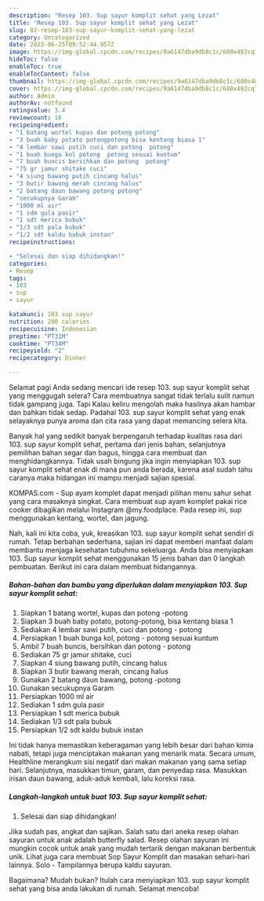 ```yaml
---
description: "Resep 103. Sup sayur komplit sehat yang Lezat"
title: "Resep 103. Sup sayur komplit sehat yang Lezat"
slug: 82-resep-103-sup-sayur-komplit-sehat-yang-lezat
category: Uncategorized
date: 2022-06-25T09:52:44.957Z
image: https://img-global.cpcdn.com/recipes/9a6147dba9db8c1c/680x482cq70/103-sup-sayur-komplit-sehat-foto-resep-utama.jpg
hideToc: false
enableToc: true
enableTocContent: false
thumbnail: https://img-global.cpcdn.com/recipes/9a6147dba9db8c1c/680x482cq70/103-sup-sayur-komplit-sehat-foto-resep-utama.jpg
cover: https://img-global.cpcdn.com/recipes/9a6147dba9db8c1c/680x482cq70/103-sup-sayur-komplit-sehat-foto-resep-utama.jpg
author: Admin
authorAv: notfound
ratingvalue: 3.4
reviewcount: 16
recipeingredient:
- "1 batang wortel kupas dan potong potong"
- "3 buah baby potato potongpotong bisa kentang biasa 1"
- "4 lembar sawi putih cuci dan potong  potong"
- "1 buah bunga kol potong  potong sesuai kuntum"
- "7 buah buncis bersihkan dan potong  potong"
- "75 gr jamur shitake cuci"
- "4 siung bawang putih cincang halus"
- "3 butir bawang merah cincang halus"
- "2 batang daun bawang potong potong"
- "secukupnya Garam"
- "1000 ml air"
- "1 sdm gula pasir"
- "1 sdt merica bubuk"
- "1/3 sdt pala bubuk"
- "1/2 sdt kaldu bubuk instan"
recipeinstructions:

- "Selesai dan siap dihidangkan!"
categories:
- Resep
tags:
- 103
- sup
- sayur

katakunci: 103 sup sayur 
nutrition: 280 calories
recipecuisine: Indonesian
preptime: "PT31M"
cooktime: "PT34M"
recipeyield: "2"
recipecategory: Dinner

---
```



Selamat pagi Anda sedang mencari ide resep 103. sup sayur komplit sehat yang menggugah selera? Cara membuatnya sangat tidak terlalu sulit namun tidak gampang juga. Tapi Kalau keliru mengolah maka hasilnya akan hambar dan bahkan tidak sedap. Padahal 103. sup sayur komplit sehat yang enak selayaknya punya aroma dan cita rasa yang dapat memancing selera kita.


Banyak hal yang sedikit banyak berpengaruh terhadap kualitas rasa dari 103. sup sayur komplit sehat, pertama dari jenis bahan, selanjutnya pemilihan bahan segar dan bagus, hingga cara membuat dan menghidangkannya. Tidak usah bingung jika ingin menyiapkan 103. sup sayur komplit sehat enak di mana pun anda berada, karena asal sudah tahu caranya maka hidangan ini mampu menjadi sajian spesial.

KOMPAS.com - Sup ayam komplet dapat menjadi pilihan menu sahur sehat yang cara masaknya singkat. Cara membuat sup ayam komplet pakai rice cooker dibagikan melalui Instagram @my.foodplace. Pada resep ini, sup menggunakan kentang, wortel, dan jagung.


Nah, kali ini kita coba, yuk, kreasikan 103. sup sayur komplit sehat sendiri di rumah. Tetap berbahan sederhana, sajian ini dapat memberi manfaat dalam membantu menjaga kesehatan tubuhmu sekeluarga. Anda bisa menyiapkan 103. Sup sayur komplit sehat menggunakan 15 jenis bahan dan 0 langkah pembuatan. Berikut ini cara dalam membuat hidangannya.

<!--inarticleads1-->

##### Bahan-bahan dan bumbu yang diperlukan dalam menyiapkan 103. Sup sayur komplit sehat:

1. Siapkan 1 batang wortel, kupas dan potong -potong
1. Siapkan 3 buah baby potato, potong-potong, bisa kentang biasa 1
1. Sediakan 4 lembar sawi putih, cuci dan potong - potong
1. Persiapkan 1 buah bunga kol, potong - potong sesuai kuntum
1. Ambil 7 buah buncis, bersihkan dan potong - potong
1. Sediakan 75 gr jamur shitake, cuci
1. Siapkan 4 siung bawang putih, cincang halus
1. Siapkan 3 butir bawang merah, cincang halus
1. Gunakan 2 batang daun bawang, potong -potong
1. Gunakan secukupnya Garam
1. Persiapkan 1000 ml air
1. Sediakan 1 sdm gula pasir
1. Persiapkan 1 sdt merica bubuk
1. Sediakan 1/3 sdt pala bubuk
1. Persiapkan 1/2 sdt kaldu bubuk instan


Ini tidak hanya memastikan keberagaman yang lebih besar dari bahan kimia nabati, tetapi juga menciptakan makanan yang menarik mata. Secara umum, Healthline merangkum sisi negatif dari makan makanan yang sama setiap hari. Selanjutnya, masukkan timun, garam, dan penyedap rasa. Masukkan irisan daun bawang, aduk-aduk kembali, lalu koreksi rasa. 

<!--inarticleads2-->

##### Langkah-langkah untuk buat 103. Sup sayur komplit sehat:


1. Selesai dan siap dihidangkan!

Jika sudah pas, angkat dan sajikan. Salah satu dari aneka resep olahan sayuran untuk anak adalah butterfly salad. Resep olahan sayuran ini mungkin cocok untuk anak yang mudah tertarik dengan makanan berbentuk unik. Lihat juga cara membuat Sop Sayur Komplit dan masakan sehari-hari lainnya. Solo - Tampilannya berupa kaldu sayuran. 

Bagaimana? Mudah bukan? Itulah cara menyiapkan 103. sup sayur komplit sehat yang bisa anda lakukan di rumah. Selamat mencoba!
